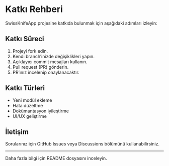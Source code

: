 # Katkı Rehberi

SwissKnifeApp projesine katkıda bulunmak için aşağıdaki adımları izleyin:

## Katkı Süreci
1. Projeyi fork edin.
2. Kendi branch’inizde değişiklikleri yapın.
3. Açıklayıcı commit mesajları kullanın.
4. Pull request (PR) gönderin.
5. PR’ınız incelenip onaylanacaktır.

## Katkı Türleri
- Yeni modül ekleme
- Hata düzeltme
- Dokümantasyon iyileştirme
- UI/UX geliştirme

## İletişim
Sorularınız için GitHub Issues veya Discussions bölümünü kullanabilirsiniz.

---
Daha fazla bilgi için README dosyasını inceleyin.